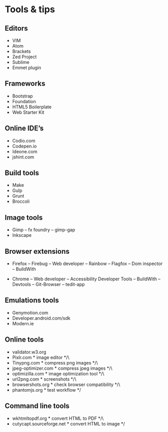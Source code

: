 # Tools & tips
Editors
-------

- VIM 
- Atom
- Brackets
- Zed Project
- Sublime
- Emmet plugin

Frameworks
----------

-   Bootstrap
-   Foundation
-   HTML5 Boilerplate
-   Web Starter Kit

Online IDE’s
------------

-   Codio.com
-   Codepen.io
-   Ideone.com
-   jshint.com

Build tools
-----------

-   Make
-   Gulp
-   Grunt
-   Broccoli

Image tools
-----------

-   Gimp
    – fx foundry
    – gimp-gap
-   Inkscape

Browser extensions
------------------

-   Firefox
    – Firebug
    – Web developer
    – Rainbow
    – Flagfox
    – Dom inspector
    – BuildWith

-   Chrome
    – Web developer
    – Accessibility Developer Tools
    – BuildWith
    – Devtools
    – Git-Browser
    – tedit-app

Emulations tools
----------------

-   Genymotion.com
-   Developer.android.com/sdk
-   Modern.ie

Online tools
------------

-   validator.w3.org
-   Pixlr.com \* image editor \*/\
-   Tinypng.com \* compress png images \*/\
-   jpeg-optimizer.com \* compress jpeg images \*/\
-   optimizilla.com \* image optimization tool \*/\
-   url2png.com \* screenshots \*/\
-   browsershots.org \* check browser compatibility \*/\
-   phantomjs.org \* test workflow \*/

Command line tools
------------------

-   wkhtmltopdf.org \* convert HTML to PDF \*/\
-   cutycapt.sourceforge.net \* convert HTML to image \*/
